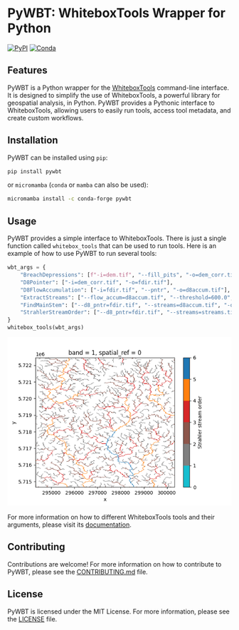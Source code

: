 # PyWBT: WhiteboxTools Wrapper for Python

[![PyPI](https://img.shields.io/pypi/v/pywbt)](https://pypi.org/project/pywbt/)
[![Conda](https://img.shields.io/conda/vn/conda-forge/pywbt)](https://anaconda.org/conda-forge/pywbt)

## Features

PyWBT is a Python wrapper for the
[WhiteboxTools](https://www.whiteboxgeo.com/) command-line
interface. It is designed to simplify the use of WhiteboxTools, a powerful library
for geospatial analysis, in Python. PyWBT provides a Pythonic interface to
WhiteboxTools, allowing users to easily run tools, access tool metadata, and create
custom workflows.

## Installation

PyWBT can be installed using `pip`:

```bash
pip install pywbt
```

or `micromamba` (`conda` or `mamba` can also be used):

```bash
micromamba install -c conda-forge pywbt
```

## Usage

PyWBT provides a simple interface to WhiteboxTools. There is just a single
function called `whitebox_tools` that can be used to run tools. Here is an
example of how to use PyWBT to run several tools:

```python
wbt_args = {
    "BreachDepressions": [f"-i=dem.tif", "--fill_pits", "-o=dem_corr.tif"],
    "D8Pointer": ["-i=dem_corr.tif", "-o=fdir.tif"],
    "D8FlowAccumulation": ["-i=fdir.tif", "--pntr", "-o=d8accum.tif"],
    "ExtractStreams": ["--flow_accum=d8accum.tif", "--threshold=600.0", "-o=streams.tif"],
    "FindMainStem": ["--d8_pntr=fdir.tif", "--streams=d8accum.tif", "-o=mainstem.tif"],
    "StrahlerStreamOrder": ["--d8_pntr=fdir.tif", "--streams=streams.tif", "-o=strahler.tif"],
}
whitebox_tools(wbt_args)
```

![straher](https://raw.githubusercontent.com/cheginit/pywbt/main/notebooks/stream_order.png)

For more information on how to different WhiteboxTools tools and their
arguments, please visit its
[documentation](https://www.whiteboxgeo.com/manual/wbt_book/).

## Contributing

Contributions are welcome! For more information on how to contribute to PyWBT,
please see the [CONTRIBUTING.md](CONTRIBUTING.md) file.

## License

PyWBT is licensed under the MIT License. For more information, please see the
[LICENSE](LICENSE) file.

